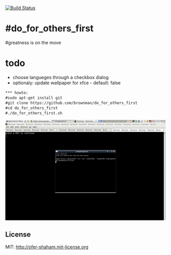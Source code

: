 [![Build Status](https://travis-ci.org/brownman/do_for_others_first.svg?branch=master)](https://travis-ci.org/brownman/do_for_others_first)

#do_for_others_first
===========
#greatness is on the move

todo
==
- choose langueges through a checkbox dialog
- optionaly: update wallpaper for xfce - default: false


``` 
*** howto:
#sudo apt-get install git
#git clone https://github.com/brownman/do_for_others_first
#cd do_for_others_first
#./do_for_others_first.sh
```

![demo](./.VIDEO/installation.gif)


## License
MIT: http://ofer-shaham.mit-license.org


